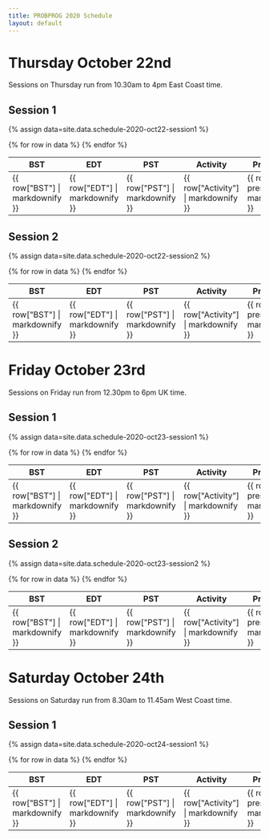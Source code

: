 ```yaml
---
title: PROBPROG 2020 Schedule
layout: default
---
```


# Thursday October 22nd

Sessions on Thursday run from 10.30am to 4pm East Coast time.

## Session 1

{% assign data=site.data.schedule-2020-oct22-session1 %}
<table class="schedule">
    <thead>
        <th class="time">BST</th>
        <th class="time">EDT</th>
        <th class="time">PST</th>
        <th class="activity">Activity</th>
        <th class="presenter">Presenter</th>
        <!-- <th>Authors</th> -->
    </thead>
    <tbody>
    {% for row in data %}
    <tr>
        <td>
        {{ row["BST"] | markdownify }}
        </td>
        <td>
        {{ row["EDT"] | markdownify }}
        </td>
        <td>
        {{ row["PST"] | markdownify }}
        </td>
        <td>
        {{ row["Activity"] | markdownify }}   
        </td>
        <td>
        {{ row["Live presenter"] | markdownify }}   
        </td>
    </tr>
    {% endfor %}
    </tbody>
</table>

## Session 2

{% assign data=site.data.schedule-2020-oct22-session2 %}
<table class="schedule">
    <thead>
        <th class="time">BST</th>
        <th class="time">EDT</th>
        <th class="time">PST</th>
        <th class="activity">Activity</th>
        <th class="presenter">Presenter</th>
        <!-- <th>Authors</th> -->
    </thead>
    <tbody>
    {% for row in data %}
    <tr>
        <td>
        {{ row["BST"] | markdownify }}
        </td>
        <td>
        {{ row["EDT"] | markdownify }}
        </td>
        <td>
        {{ row["PST"] | markdownify }}
        </td>
        <td>
        {{ row["Activity"] | markdownify }}   
        </td>
        <td>
        {{ row["Live presenter"] | markdownify }}   
        </td>
    </tr>
    {% endfor %}
    </tbody>
</table>

# Friday October 23rd

Sessions on Friday run from 12.30pm to 6pm UK time.

## Session 1

{% assign data=site.data.schedule-2020-oct23-session1 %}
<table class="schedule">
    <thead>
        <th class="time">BST</th>
        <th class="time">EDT</th>
        <th class="time">PST</th>
        <th class="activity">Activity</th>
        <th class="presenter">Presenter</th>
        <!-- <th>Authors</th> -->
    </thead>
    <tbody>
    {% for row in data %}
    <tr>
        <td>
        {{ row["BST"] | markdownify }}
        </td>
        <td>
        {{ row["EDT"] | markdownify }}
        </td>
        <td>
        {{ row["PST"] | markdownify }}
        </td>
        <td>
        {{ row["Activity"] | markdownify }}   
        </td>
        <td>
        {{ row["Live presenter"] | markdownify }}   
        </td>
    </tr>
    {% endfor %}
    </tbody>
</table>

## Session 2

{% assign data=site.data.schedule-2020-oct23-session2 %}
<table class="schedule">
    <thead>
        <th class="time">BST</th>
        <th class="time">EDT</th>
        <th class="time">PST</th>
        <th class="activity">Activity</th>
        <th class="presenter">Presenter</th>
        <!-- <th>Authors</th> -->
    </thead>
    <tbody>
    {% for row in data %}
    <tr>
        <td>
        {{ row["BST"] | markdownify }}
        </td>
        <td>
        {{ row["EDT"] | markdownify }}
        </td>
        <td>
        {{ row["PST"] | markdownify }}
        </td>
        <td>
        {{ row["Activity"] | markdownify }}   
        </td>
        <td>
        {{ row["Live presenter"] | markdownify }}   
        </td>
    </tr>
    {% endfor %}
    </tbody>
</table>

# Saturday October 24th

Sessions on Saturday run from 8.30am to 11.45am West Coast time.

## Session 1

{% assign data=site.data.schedule-2020-oct24-session1 %}
<table class="schedule">
    <thead>
        <th class="time">BST</th>
        <th class="time">EDT</th>
        <th class="time">PST</th>
        <th class="activity">Activity</th>
        <th class="presenter">Presenter</th>
        <!-- <th>Authors</th> -->
    </thead>
    <tbody>
    {% for row in data %}
    <tr>
        <td>
        {{ row["BST"] | markdownify }}
        </td>
        <td>
        {{ row["EDT"] | markdownify }}
        </td>
        <td>
        {{ row["PST"] | markdownify }}
        </td>
        <td>
        {{ row["Activity"] | markdownify }}   
        </td>
        <td>
        {{ row["Live presenter"] | markdownify }}   
        </td>
    </tr>
    {% endfor %}
    </tbody>
</table>

